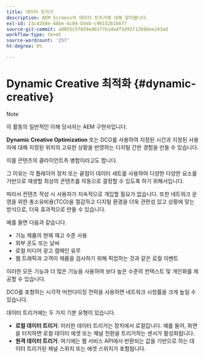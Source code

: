 ```yaml
---
title: 데이터 트리거
description: AEM Screens의 데이터 트리거에 대해 알아봅니다.
exl-id: 23c4268e-48be-4c84-b5eb-c96152b166f7
source-git-commit: a8055c5f859e401f7b1da4f5d95f1268dee243ad
workflow-type: tm+mt
source-wordcount: '257'
ht-degree: 0%

---
```


# Dynamic Creative 최적화 {#dynamic-creative}

>[!NOTE]
>
>이 활동의 일반적인 이해 당사자는 AEM 구현자입니다.

**Dynamic Creative Optimization** 또는 DCO를 사용하여 지정된 시간과 지정된 사용자에 대해 지정된 위치의 고유한 상황을 반영하는 디지털 간판 경험을 만들 수 있습니다.

이를 콘텐츠의 클라이언트측 병합이라고도 합니다.

그 이유는 각 플레이어 장치 또는 끝점이 데이터 세트를 사용하여 다양한 다양한 요소를 기반으로 재생할 최상의 콘텐츠를 자동으로 결정할 수 있도록 하기 위해서입니다.

따라서 컨텐츠 작성 시 사용자가 지속적으로 개입할 필요가 없습니다. 또한 네트워크 운영을 위한 총소유비용(TCO)을 절감하고 디지털 환경을 더욱 관련성 있고 상황에 맞는 방식으로, 더욱 효과적으로 만들 수 있습니다.

예를 들면 다음과 같습니다.

* 기능 제품의 현재 재고 수준 사용
* 외부 온도 또는 날씨
* 로컬 미디어 광고 캠페인 유무
* 웹 트래픽과 고객이 제품을 검사하기 위해 픽업하는 것과 같은 로컬 이벤트

이러한 모든 기능과 더 많은 기능을 사용하여 보다 높은 수준의 컨텍스트 및 개인화를 제공할 수 있습니다.

DCO를 포함하는 시각적 머천다이징 전략을 사용하면 네트워크 시청률을 크게 높일 수 있습니다.

데이터 트리거에는 두 가지 기본 유형이 있습니다.

* **로컬 데이터 트리거**: 이러한 데이터 트리거는 장치에서 로컬입니다. 예를 들어, 화면을 터치하면 로컬 데이터 에셋 또는 채널 전환을 트리거하는 센서가 활성화됩니다.
* **원격 데이터 트리거**: 여기에는 웹 서비스 API에서 반환되는 값을 기반으로 하는 데이터 트리거된 채널 스위치 또는 에셋 스위치가 포함됩니다.
